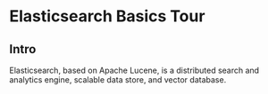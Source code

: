 # Elasticsearch Basics Tour

## Intro

Elasticsearch, based on Apache Lucene, is a distributed search and analytics engine, scalable data store, and vector database.


